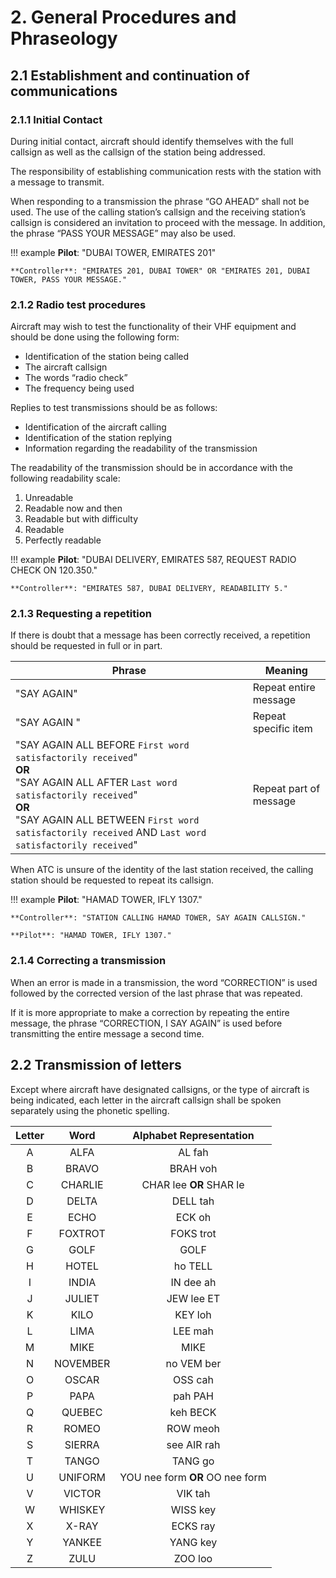 # 2. General Procedures and Phraseology
## 2.1 Establishment and continuation of communications
### 2.1.1 Initial Contact
During initial contact, aircraft should identify themselves with the full callsign as well as the callsign of the station being addressed.

The responsibility of establishing communication rests with the station with a message to transmit.

When responding to a transmission the phrase “GO AHEAD” shall not be used. The use of the calling station’s callsign and the receiving station’s callsign is considered an invitation to proceed with the message. In addition, the phrase “PASS YOUR MESSAGE” may also be used.

!!! example
    **Pilot**: "DUBAI TOWER, EMIRATES 201"

    **Controller**: "EMIRATES 201, DUBAI TOWER" OR "EMIRATES 201, DUBAI TOWER, PASS YOUR MESSAGE."

### 2.1.2 Radio test procedures
Aircraft may wish to test the functionality of their VHF equipment and should be done using the following form:

- Identification of the station being called
- The aircraft callsign
- The words “radio check”
- The frequency being used

Replies to test transmissions should be as follows:

- Identification of the aircraft calling
- Identification of the station replying
- Information regarding the readability of the transmission

The readability of the transmission should be in accordance with the following readability scale:

1.	Unreadable
2.	Readable now and then
3.	Readable but with difficulty
4.	Readable
5.	Perfectly readable

!!! example
    **Pilot**: "DUBAI DELIVERY, EMIRATES 587, REQUEST RADIO CHECK ON 120.350."

    **Controller**: "EMIRATES 587, DUBAI DELIVERY, READABILITY 5."

### 2.1.3 Requesting a repetition
If there is doubt that a message has been correctly received, a repetition should be requested in full or in part.

| Phrase                                                                                                                                                                                                                                               | Meaning                |
|------------------------------------------------------------------------------------------------------------------------------------------------------------------------------------------------------------------------------------------------------|------------------------|
| "SAY AGAIN"                                                                                                                                                                                                                                          | Repeat entire message  |
| "SAY AGAIN <Item>"                                                                                                                                                                                                                                   | Repeat specific item   |
| "SAY AGAIN ALL BEFORE `First word satisfactorily received`"<br>**OR**<br>"SAY AGAIN ALL AFTER `Last word satisfactorily received`"<br>**OR**<br>"SAY AGAIN ALL BETWEEN `First word satisfactorily received` AND `Last word satisfactorily received`" | Repeat part of message |

When ATC is unsure of the identity of the last station received, the calling station should be requested to repeat its callsign.

!!! example
    **Pilot**: "HAMAD TOWER, IFLY 1307."

    **Controller**: "STATION CALLING HAMAD TOWER, SAY AGAIN CALLSIGN."

    **Pilot**: "HAMAD TOWER, IFLY 1307."

### 2.1.4 Correcting a transmission
When an error is made in a transmission, the word “CORRECTION” is used followed by the corrected version of the last phrase that was repeated.

If it is more appropriate to make a correction by repeating the entire message, the phrase “CORRECTION, I SAY AGAIN” is used before transmitting the entire message a second time.

## 2.2 Transmission of letters
Except where aircraft have designated callsigns, or the type of aircraft is being indicated, each letter in the aircraft callsign shall be spoken separately using the phonetic spelling.

|  Letter   |      Word      |         Alphabet Representation         |
|:---------:|:--------------:|:---------------------------------------:|
|     A     |      ALFA      |                AL fah                   |
|     B     |      BRAVO     |              BRAH   voh                 |
|     C     |     CHARLIE    |        CHAR   lee **OR** SHAR le        |
|     D     |      DELTA     |              DELL   tah                 |
|     E     |      ECHO      |                ECK oh                   |
|     F     |     FOXTROT    |             FOKS   trot                 |
|     G     |      GOLF      |                 GOLF                    |
|     H     |      HOTEL     |              ho   TELL                  |
|     I     |      INDIA     |             IN dee   ah                 |
|     J     |     JULIET     |             JEW   lee ET                |
|     K     |      KILO      |              KEY   loh                  |
|     L     |      LIMA      |              LEE   mah                  |
|     M     |      MIKE      |                 MIKE                    |
|     N     |    NOVEMBER    |             no VEM   ber                |
|     O     |      OSCAR     |              OSS   cah                  |
|     P     |      PAPA      |              pah   PAH                  |
|     Q     |     QUEBEC     |              keh   BECK                 |
|     R     |      ROMEO     |              ROW   meoh                 |
|     S     |     SIERRA     |            see   AIR rah                |
|     T     |      TANGO     |              TANG   go                  |
|     U     |     UNIFORM    |    YOU   nee form **OR** OO nee form    |
|     V     |     VICTOR     |              VIK   tah                  |
|     W     |     WHISKEY    |              WISS   key                 |
|     X     |      X-RAY     |              ECKS   ray                 |
|     Y     |     YANKEE     |              YANG   key                 |
|     Z     |      ZULU      |              ZOO   loo                  |